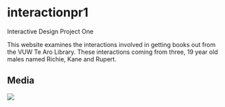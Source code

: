 # interactionpr1
Interactive Design Project One

This website examines the interactions involved in getting books out from the VUW Te Aro Library. These interactions coming from three, 19 year old males named Richie, Kane and Rupert.


<body>
  
 </div>
  <div id="media">
    <h2>Media</h2>
    <img src="https://interactivedesign2018.tumblr.com/image/176797207563" />
  </div>
  
  <body>
  
  
